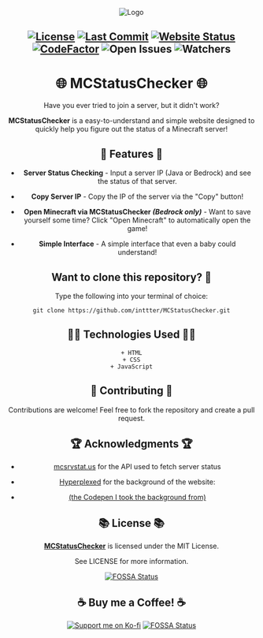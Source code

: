 <div align="center">

![Logo](https://cdn.discordapp.com/attachments/892836872118763543/1177744954316038305/Logo.png?ex=65739f76&is=65612a76&hm=7942bab51bb8de4aa8ecc70ebea6e47fa58bc27d0c1ea57ea4b70e077312c20f&)

[![License](https://img.shields.io/badge/License-MIT-blue.svg?style=flat-square)](https://github.com/inttter/MCStatusChecker/blob/main/LICENSE) 
[![Last Commit](https://img.shields.io/github/last-commit/inttter/MCStatusChecker?style=flat-square)](https://github.com/inttter/PetTheCat/commits/main)
[![Website Status](https://img.shields.io/website?url=https%3A%2F%2Finttter.github.io%2FMCStatusChecker%2F)](https://inttter.github.io/MCStatusChecker/)
[![CodeFactor](https://www.codefactor.io/repository/github/inttter/mcstatuschecker/badge)](https://www.codefactor.io/repository/github/inttter/mcstatuschecker)
![Open Issues](https://img.shields.io/github/issues/inttter/MCStatusChecker?style=flat-square)
![Watchers](https://img.shields.io/github/watchers/inttter/MCStatusChecker?style=flat-square)
---
# 🌐 MCStatusChecker 🌐

Have you ever tried to join a server, but it didn't work?

**MCStatusChecker** is a easy-to-understand and simple website designed to quickly help you figure out the status of a Minecraft server!

## 📜 Features 📜

- **Server Status Checking** - Input a server IP (Java or Bedrock) and see the status of that server.

- **Copy Server IP** - Copy the IP of the server via the "Copy" button!

- **Open Minecraft via MCStatusChecker *(Bedrock only)*** - Want to save yourself some time? Click "Open Minecraft" to automatically open the game!

- **Simple Interface** - A simple interface that even a baby could understand!

## Want to clone this repository? 🔧

Type the following into your terminal of choice:

    git clone https://github.com/inttter/MCStatusChecker.git

## 👨‍💻 Technologies Used 👨‍💻

    + HTML
    + CSS
    + JavaScript

## 📝 Contributing 📝

Contributions are welcome! Feel free to fork the repository and create a pull request.

## 🏆 Acknowledgments 🏆

  + [mcsrvstat.us](https://api.mcsrvstat.us) for the API used to fetch server status

+ [Hyperplexed](https://www.youtube.com/@Hyperplexed) for the background of the website: 
-  [(the Codepen I took the background from)](https://codepen.io/Hyperplexed/pen/OJdpEME)

## 📚 License 📚

[**MCStatusChecker**](https://github.com/inttter/MCStatusChecker) is licensed under the MIT License. 

See LICENSE for more information.


[![FOSSA Status](https://app.fossa.com/api/projects/git%2Bgithub.com%2Finttter%2FMCStatusChecker.svg?type=large)](https://app.fossa.com/projects/git%2Bgithub.com%2Finttter%2FMCStatusChecker?ref=badge_large)

## ☕ Buy me a Coffee! ☕

[![Support me on Ko-fi](https://img.shields.io/badge/Support%20me%20on-Ko--fi-FF5E5B?style=flat-square&logo=ko-fi&logoColor=white)](https://ko-fi.com/intter)
[![FOSSA Status](https://app.fossa.com/api/projects/git%2Bgithub.com%2Finttter%2FMCStatusChecker.svg?type=shield)](https://app.fossa.com/projects/git%2Bgithub.com%2Finttter%2FMCStatusChecker?ref=badge_shield)

</div>